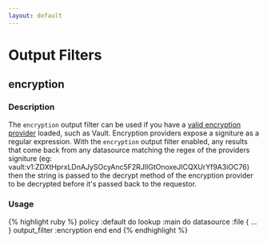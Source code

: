 ```yaml
---
layout: default
---
```


# Output Filters

## encryption

### Description

The `encryption` output filter can be used if you have a [valid encryption provider](/encryption) loaded, such as Vault.  Encryption providers expose a signiture as a regular expression. With the `encryption` output filter enabled, any results that come back from any datasource matching the regex of the providers signiture (eg: vault:v1:ZDXtHprxLDnAJySOcyAnc5F2RJlIGtOnoxeJICQXUrYf9A3iOC76) then the string is passed to the decrypt method of the encryption provider to be decrypted before it's passed back to the requestor.

### Usage

{% highlight ruby %}
policy :default do
  lookup :main do
    datasource :file {
      ...
    }
    output_filter :encryption
  end
end
{% endhighlight %}

